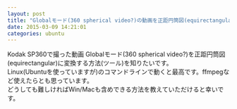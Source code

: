 ```yaml
---
layout: post
title: "Globalモード(360 spherical video?)の動画を正距円筒図(equirectangular)に変換する方法"
date: 2015-03-09 14:21:01
categories: ubuntu
---
```

<p>Kodak SP360で撮った動画 Globalモード(360 spherical video?)を正距円筒図(equirectangular)に変換する方法(ツール)を知りたいです。<br>
Linux(Ubuntuを使っていますが)のコマンドラインで動くと最高です。ffmpegなど使えたらとも思っています。<br>
どうしても難しければWin/Macも含めできる方法を教えていただけると幸いです。</p>
